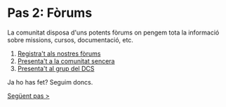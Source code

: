 # Pas 2: Fòrums

La comunitat disposa d'uns potents fòrums on pengem tota la informació sobre missions, cursos, documentació, etc.

1. [Registra't als nostres fòrums](http://www.cavallersdelcel.cat/forums)
2. [Presenta't a la comunitat sencera](http://cavallersdelcel.cat/forums/forums/%EF%BB%BFallistament.5/)
3. [Presenta't al grup del DCS](http://www.cavallersdelcel.cat/forums/forums/digital-combat-simulator.16/)

Ja ho has fet? Seguim doncs.

[Següent pas >](/gn/pas3)

